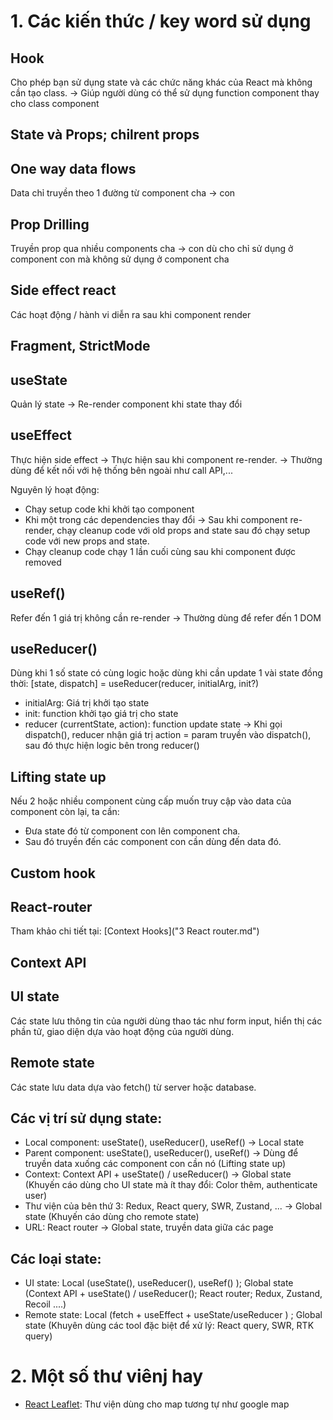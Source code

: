 # 1. Các kiến thức / key word sử dụng

## Hook

Cho phép bạn sử dụng state và các chức năng khác của React mà không cần tạo class. -> Giúp người dùng có thể sử dụng function component thay cho class component

## State và Props; chilrent props

## One way data flows

Data chỉ truyền theo 1 đường từ component cha -> con

## Prop Drilling

Truyền prop qua nhiều components cha -> con dù cho chỉ sử dụng ở component con mà không sử dụng ở component cha

## Side effect react

Các hoạt động / hành vi diễn ra sau khi component render

## Fragment, StrictMode

## useState

Quản lý state -> Re-render component khi state thay đổi

## useEffect

Thực hiện side effect -> Thực hiện sau khi component re-render. -> Thường dùng để kết nối với hệ thống bên ngoài như call API,...</br >

Nguyên lý hoạt động:

- Chạy setup code khi khởi tạo component
- Khi một trong các dependencies thay đổi -> Sau khi component re-render, chạy cleanup code với old props and state sau đó chạy setup code với new props and state.
- Chạy cleanup code chạy 1 lần cuối cùng sau khi component được removed

## useRef()

Refer đến 1 giá trị không cần re-render -> Thường dùng để refer đến 1 DOM

## useReducer()

Dùng khi 1 số state có cùng logic hoặc dùng khi cần update 1 vài state đồng thời: [state, dispatch] = useReducer(reducer, initialArg, init?)

- initialArg: Giá trị khởi tạo state
- init: function khởi tạo giá trị cho state
- reducer (currentState, action): function update state
  -> Khi gọi dispatch(), reducer nhận giá trị action = param truyền vào dispatch(), sau đó thực hiện logic bên trong reducer()

## Lifting state up

Nếu 2 hoặc nhiều component cùng cấp muốn truy cập vào data của component còn lại, ta cần:

- Đưa state đó từ component con lên component cha.
- Sau đó truyền đến các component con cần dùng đến data đó.

## Custom hook

## React-router

Tham khảo chi tiết tại: [Context Hooks]("3 React router.md")

## Context API

## UI state

Các state lưu thông tin của người dùng thao tác như form input, hiển thị các phần tử, giao diện dựa vào hoạt động của người dùng.

## Remote state

Các state lưu data dựa vào fetch() từ server hoặc database.

## Các vị trí sử dụng state:

- Local component: useState(), useReducer(), useRef() -> Local state
- Parent component: useState(), useReducer(), useRef() -> Dùng để truyền data xuống các component con cần nó (Lifting state up)
- Context: Context API + useState() / useReducer() -> Global state (Khuyến cáo dùng cho UI state mà ít thay đổi: Color thêm, authenticate user)
- Thư viện của bên thứ 3: Redux, React query, SWR, Zustand, ... -> Global state (Khuyến cáo dùng cho remote state)
- URL: React router -> Global state, truyền data giữa các page

## Các loại state:

- UI state: Local (useState(), useReducer(), useRef() ); Global state (Context API + useState() / useReducer(); React router; Redux, Zustand, Recoil ....)
- Remote state: Local (fetch + useEffect + useState/useReducer ) ; Global state (Khuyên dùng các tool đặc biệt để xử lý: React query, SWR, RTK query)

# 2. Một số thư viênj hay

- [React Leaflet](https://react-leaflet.js.org/docs/start-introduction/): Thư viện dùng cho map tương tự như google map
